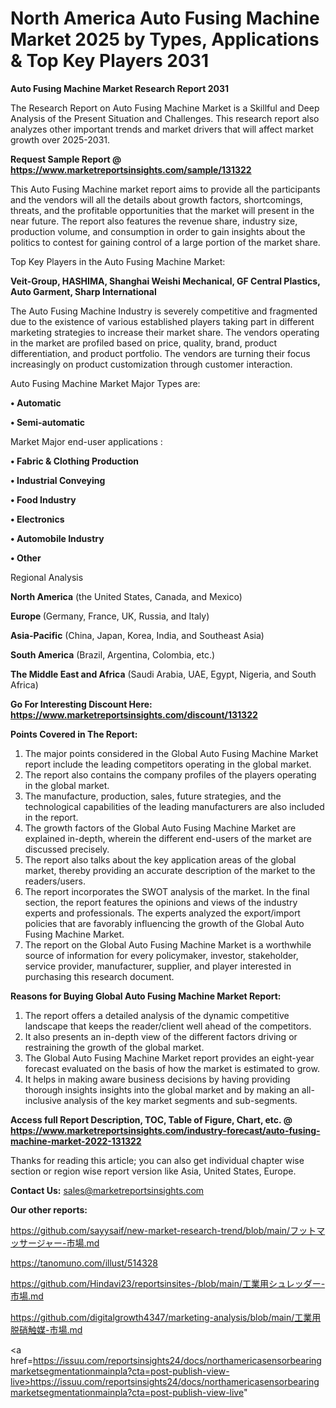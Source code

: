 # North America Auto Fusing Machine Market 2025 by Types, Applications & Top Key Players 2031

<strong>Auto Fusing Machine Market Research Report 2031</strong>

The Research Report on Auto Fusing Machine Market is a Skillful and Deep Analysis of the Present Situation and Challenges. This research report also analyzes other important trends and market drivers that will affect market growth over 2025-2031.

<strong>Request Sample Report @ <a href=https://www.marketreportsinsights.com/sample/131322>https://www.marketreportsinsights.com/sample/131322</a></strong>

This Auto Fusing Machine market report aims to provide all the participants and the vendors will all the details about growth factors, shortcomings, threats, and the profitable opportunities that the market will present in the near future. The report also features the revenue share, industry size, production volume, and consumption in order to gain insights about the politics to contest for gaining control of a large portion of the market share.

Top Key Players in the Auto Fusing Machine Market:

<strong>Veit-Group, HASHIMA, Shanghai Weishi Mechanical, GF Central Plastics, Auto Garment, Sharp International</strong>

The Auto Fusing Machine Industry is severely competitive and fragmented due to the existence of various established players taking part in different marketing strategies to increase their market share. The vendors operating in the market are profiled based on price, quality, brand, product differentiation, and product portfolio. The vendors are turning their focus increasingly on product customization through customer interaction.

Auto Fusing Machine Market Major Types are:

<strong>• Automatic

• Semi-automatic</strong>

Market Major end-user applications :

<strong>• Fabric & Clothing Production

• Industrial Conveying

• Food Industry

• Electronics

• Automobile Industry

• Other</strong>

Regional Analysis

</u><strong><b>North America</b></strong> (the United States, Canada, and Mexico)

<strong><b>Europe </b></strong>(Germany, France, UK, Russia, and Italy)

<strong><b>Asia-Pacific</b></strong> (China, Japan, Korea, India, and Southeast Asia)

<strong><b>South America</b></strong> (Brazil, Argentina, Colombia, etc.)

<strong><b>The Middle East and Africa</b></strong> (Saudi Arabia, UAE, Egypt, Nigeria, and South Africa)

<strong>Go For Interesting Discount Here: <a href=https://www.marketreportsinsights.com/discount/131322>https://www.marketreportsinsights.com/discount/131322</a></strong>

<strong>Points Covered in The Report:</strong>
<ol>
  <li>The major points considered in the Global Auto Fusing Machine Market report include the leading competitors operating in the global market.</li>
  <li>The report also contains the company profiles of the players operating in the global market.</li>
  <li>The manufacture, production, sales, future strategies, and the technological capabilities of the leading manufacturers are also included in the report.</li>
  <li>The growth factors of the Global Auto Fusing Machine Market are explained in-depth, wherein the different end-users of the market are discussed precisely.</li>
  <li>The report also talks about the key application areas of the global market, thereby providing an accurate description of the market to the readers/users.</li>
  <li>The report incorporates the SWOT analysis of the market. In the final section, the report features the opinions and views of the industry experts and professionals. The experts analyzed the export/import policies that are favorably influencing the growth of the Global Auto Fusing Machine Market.</li>
  <li>The report on the Global Auto Fusing Machine Market is a worthwhile source of information for every policymaker, investor, stakeholder, service provider, manufacturer, supplier, and player interested in purchasing this research document.</li>
</ol>
<strong>Reasons for Buying Global Auto Fusing Machine Market Report:</strong>

<ol>
  <li>The report offers a detailed analysis of the dynamic competitive landscape that keeps the reader/client well ahead of the competitors.</li>
  <li>It also presents an in-depth view of the different factors driving or restraining the growth of the global market.</li>
  <li>The Global Auto Fusing Machine Market report provides an eight-year forecast evaluated on the basis of how the market is estimated to grow.</li>
  <li>It helps in making aware business decisions by having providing thorough insights insights into the global market and by making an all-inclusive analysis of the key market segments and sub-segments.</li>
</ol>
<strong>Access full Report Description, TOC, Table of Figure, Chart, etc. @ <a href=https://www.marketreportsinsights.com/industry-forecast/auto-fusing-machine-market-2022-131322>https://www.marketreportsinsights.com/industry-forecast/auto-fusing-machine-market-2022-131322</a></strong>


Thanks for reading this article; you can also get individual chapter wise section or region wise report version like Asia, United States, Europe.

<strong>Contact Us:</strong>
sales@marketreportsinsights.com

<strong>Our other reports:</strong>

<a href=https://github.com/sayysaif/new-market-research-trend/blob/main/フットマッサージャー-市場.md>https://github.com/sayysaif/new-market-research-trend/blob/main/フットマッサージャー-市場.md</a>

<a href=https://tanomuno.com/illust/514328>https://tanomuno.com/illust/514328</a>

<a href=https://github.com/Hindavi23/reportsinsites-/blob/main/工業用シュレッダー-市場.md>https://github.com/Hindavi23/reportsinsites-/blob/main/工業用シュレッダー-市場.md</a>

<a href=https://github.com/digitalgrowth4347/marketing-analysis/blob/main/工業用脱硝触媒-市場.md>https://github.com/digitalgrowth4347/marketing-analysis/blob/main/工業用脱硝触媒-市場.md</a>

<a href=https://issuu.com/reportsinsights24/docs/northamericasensorbearingmarketsegmentationmainpla?cta=post-publish-view-live>https://issuu.com/reportsinsights24/docs/northamericasensorbearingmarketsegmentationmainpla?cta=post-publish-view-live</a>"
